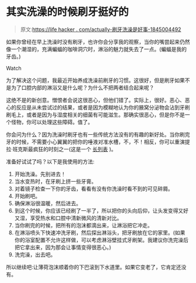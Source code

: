 # 其实洗澡的时候刷牙挺好的

> 原文:[https://life hacker . com/actually-刷牙洗澡是好事-1845004492](https://lifehacker.com/actually-brushing-your-teeth-in-the-shower-is-good-1845004492)

如果你曾经在早上洗澡时没有刷牙，也许你会分享我的观察，当你的嘴尝起来仍然像一个潮湿的，充满蝙蝠的咖啡洞穴时，淋浴的魅力就失去了一点。(蝙蝠是我的牙齿。)

Watch

为了解决这个问题，我最近开始养成洗澡前刷牙的习惯。这很好，但是刷牙如果不是为了口腔内部的淋浴又是什么呢？为什么不把两者结合起来呢？

这绝不是的新创意。憎恨者会说这很恶心，但他们错了。实际上，很好。恶心、恶心的反应是从未尝试过的结果，或者是因为模糊地认为你的腋窝分泌物会沾到牙刷刷毛上，或者是因为与湿度相关的细菌有可能滋生。那确实很恶心，但是你不是一个怪物，你可以处理这些障碍。值了。

你会问为什么？因为洗澡时刷牙也有一些传统方法没有的有趣的新好处。当你刷完牙的时候，不需要小心翼翼的把你的唾液对准水槽，不，不！相反，你可以重演提拉·班克斯最疯狂的时刻之一(这是一个 [长列表](https://melmagazine.com/en-us/story/americas-next-top-model-antm-racism-backlash) )。

准备好试试了吗？以下是我使用的方法:

1.  开始洗澡。先别进去！
2.  当水变热时，在牙刷上挤一些牙膏。
3.  对着镜子检查一下你的牙齿，看看有没有你洗澡时看不到的可见碎屑。
4.  开始刷吧。
5.  确保淋浴很温暖，然后进去。
6.  到这个时候，你应该已经刷了一半了，所以把你的头向后仰，让头发变得又好又湿，享受热水和口腔中清新微风的清新对比。
7.  当你刷完的时候，把所有的泡沫都滴出来，让淋浴把它冲走。
8.  在淋浴喷头下快速冲洗牙刷，然后探出淋浴头，把牙刷放在它的家里。(如果你的浴室配置不允许这样做，可以考虑淋浴壁挂式牙刷架。我建议你洗完澡后把它拿出来，因为那会让事情变得很恶心。)
9.  洗完澡，出去吧。

所以继续吧:让薄荷泡沫顺着你的下巴滚到下水道里。如果它变老了，它肯定还没有。